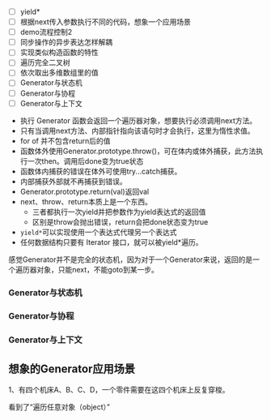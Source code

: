 - [ ] yield*
- [ ] 根据next传入参数执行不同的代码，想象一个应用场景
- [ ] demo流程控制2
- [ ] 同步操作的异步表达怎样解耦
- [ ] 实现类似构造函数的特性
- [ ] 遍历完全二叉树
- [ ] 依次取出多维数组里的值
- [ ] Generator与状态机
- [ ] Generator与协程
- [ ] Generator与上下文

- 执行 Generator 函数会返回一个遍历器对象，想要执行必须调用next方法。
- 只有当调用next方法、内部指针指向该语句时才会执行，这里为惰性求值。
- for of 并不包含return后的值
- 函数体外使用Generator.prototype.throw()，可在体内或体外捕获，此方法执行一次then。调用后done变为true状态
- 函数体内捕获的错误在体外可使用try...catch捕获。
- 内部捕获外部就不再捕获到错误。
- Generator.prototype.return(val)返回val
- next、throw、return本质上是一个东西。
    - 三者都执行一次yield并把参数作为yield表达式的返回值
    - 区别是throw会抛出错误，return会把done状态变为true
- `yield*`可以实现使用一个表达式代理另一个表达式
- 任何数据结构只要有 Iterator 接口，就可以被yield*遍历。


感觉Generator并不是完全的状态机，因为对于一个Generator来说，返回的是一个遍历器对象，只能next，不能goto到某一步。


### Generator与状态机
### Generator与协程
### Generator与上下文

## 想象的Generator应用场景
1、有四个机床A、B、C、D，一个零件需要在这四个机床上反复穿梭。


看到了“遍历任意对象（object）”